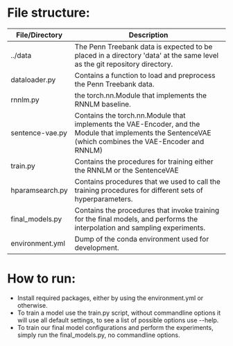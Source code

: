 
# File structure:
|File/Directory		|	Description																				|
|-----------------------|-------------------------------------------------------------------------------------------------------------------------------------------------------------------------------|
|../data         	|	The Penn Treebank data is expected to be placed in a directory 'data' at the same level as the git repository directory.						|
|dataloader.py		|	Contains a function to load and preprocess the Penn Treebank data.													|
|rnnlm.py		|	the torch.nn.Module that implements the RNNLM baseline.															|
|sentence-vae.py	|	Contains the torch.nn.Module that implements the VAE-Encoder, and the Module that implements the SentenceVAE (which combines the VAE-Encoder and RNNLM)			|
|train.py		|	Contains the procedures for training either the RNNLM or the SentenceVAE												|
|hparamsearch.py	|	Contains procedures that we used to call the training procedures for different sets of hyperparameters.									|
|final_models.py	|	Contains the procedures that invoke training for the final models, and performs the interpolation and sampling experiments.						|
|environment.yml	|	Dump of the conda environment used for development.															|


# How to run:
 - Install required packages, either by using the environment.yml or otherwise.
 - To train a model use the train.py script, without commandline options it will use all default settings, to see a list of possible options use --help.
 - To train our final model configurations and perform the experiments, simply run the final_models.py, no commandline options.

